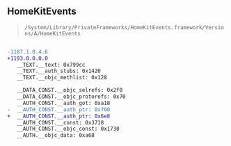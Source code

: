 ## HomeKitEvents

> `/System/Library/PrivateFrameworks/HomeKitEvents.framework/Versions/A/HomeKitEvents`

```diff

-1187.1.0.4.6
+1193.0.0.0.0
   __TEXT.__text: 0x799cc
   __TEXT.__auth_stubs: 0x1420
   __TEXT.__objc_methlist: 0x128

   __DATA_CONST.__objc_selrefs: 0x2f0
   __DATA_CONST.__objc_protorefs: 0x70
   __AUTH_CONST.__auth_got: 0xa18
-  __AUTH_CONST.__auth_ptr: 0x700
+  __AUTH_CONST.__auth_ptr: 0x6e8
   __AUTH_CONST.__const: 0x3718
   __AUTH_CONST.__objc_const: 0x1730
   __AUTH.__objc_data: 0xa68

```
